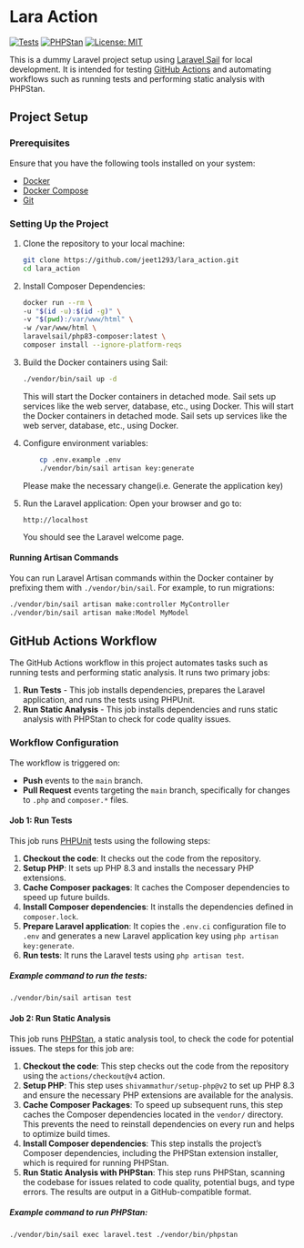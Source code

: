 

# Lara Action

[![Tests](https://github.com/jeet1293/lara_action/actions/workflows/tests.yml/badge.svg)](https://github.com/jeet1293/lara_action/actions/workflows/tests.yml)
[![PHPStan](https://github.com/jeet1293/lara_action/actions/workflows/phpstan.yml/badge.svg)](https://github.com/jeet1293/lara_action/actions/workflows/phpstan.yml)
[![License: MIT](https://img.shields.io/badge/License-MIT-yellow.svg)](https://opensource.org/licenses/MIT)

This is a dummy Laravel project setup using [Laravel Sail](https://laravel.com/docs/11.x/sail) for local development. It is intended for testing [GitHub Actions](https://github.com/features/actions) and automating workflows such as running tests and performing static analysis with PHPStan.

## Project Setup

### Prerequisites

Ensure that you have the following tools installed on your system:

- [Docker](https://www.docker.com/products/docker-desktop)
- [Docker Compose](https://docs.docker.com/compose/)
- [Git](https://git-scm.com/)

### Setting Up the Project

1. Clone the repository to your local machine:

    ```bash
    git clone https://github.com/jeet1293/lara_action.git
    cd lara_action
    ```

2. Install Composer Dependencies:

    ```bash
    docker run --rm \
    -u "$(id -u):$(id -g)" \
    -v "$(pwd):/var/www/html" \
    -w /var/www/html \
    laravelsail/php83-composer:latest \
    composer install --ignore-platform-reqs
    ```

3. Build the Docker containers using Sail:

    ```bash
    ./vendor/bin/sail up -d
    ```

   This will start the Docker containers in detached mode. Sail sets up services like the web server, database, etc., using Docker.
   This will start the Docker containers in detached mode. Sail sets up services like the web server, database, etc., using Docker.

4. Configure environment variables:

    ```bash
        cp .env.example .env
        ./vendor/bin/sail artisan key:generate
    ```
   Please make the necessary change(i.e. Generate the application key)

5. Run the Laravel application:
   Open your browser and go to:

    ```plaintext
    http://localhost
    ```

   You should see the Laravel welcome page.

#### Running Artisan Commands

You can run Laravel Artisan commands within the Docker container by prefixing them with `./vendor/bin/sail`. For example, to run migrations:

```bash
./vendor/bin/sail artisan make:controller MyController
./vendor/bin/sail artisan make:Model MyModel
```

## GitHub Actions Workflow

The GitHub Actions workflow in this project automates tasks such as running tests and performing static analysis. It runs two primary jobs:

1. **Run Tests** - This job installs dependencies, prepares the Laravel application, and runs the tests using PHPUnit.
2. **Run Static Analysis** - This job installs dependencies and runs static analysis with PHPStan to check for code quality issues.

### Workflow Configuration

The workflow is triggered on:

- **Push** events to the `main` branch.
- **Pull Request** events targeting the `main` branch, specifically for changes to `.php` and `composer.*` files.

#### Job 1: Run Tests

This job runs [PHPUnit](https://phpunit.de/index.html) tests using the following steps:

1. **Checkout the code**: It checks out the code from the repository.
2. **Setup PHP**: It sets up PHP 8.3 and installs the necessary PHP extensions.
3. **Cache Composer packages**: It caches the Composer dependencies to speed up future builds.
4. **Install Composer dependencies**: It installs the dependencies defined in `composer.lock`.
5. **Prepare Laravel application**: It copies the `.env.ci` configuration file to `.env` and generates a new Laravel application key using `php artisan key:generate`.
6. **Run tests**: It runs the Laravel tests using `php artisan test`.

##### Example command to run the tests:

```bash
./vendor/bin/sail artisan test
```

#### Job 2: Run Static Analysis

This job runs [PHPStan](https://phpstan.org/), a static analysis tool, to check the code for potential issues. The steps for this job are:

1. **Checkout the code**: This step checks out the code from the repository using the `actions/checkout@v4` action.
2. **Setup PHP**: This step uses `shivammathur/setup-php@v2` to set up PHP 8.3 and ensure the necessary PHP extensions are available for the analysis.
3. **Cache Composer Packages**: To speed up subsequent runs, this step caches the Composer dependencies located in the `vendor/` directory. This prevents the need to reinstall dependencies on every run and helps to optimize build times.
4. **Install Composer dependencies**: This step installs the project’s Composer dependencies, including the PHPStan extension installer, which is required for running PHPStan.
5. **Run Static Analysis with PHPStan**: This step runs PHPStan, scanning the codebase for issues related to code quality, potential bugs, and type errors. The results are output in a GitHub-compatible format.

##### Example command to run PHPStan:

```bash
./vendor/bin/sail exec laravel.test ./vendor/bin/phpstan
```
